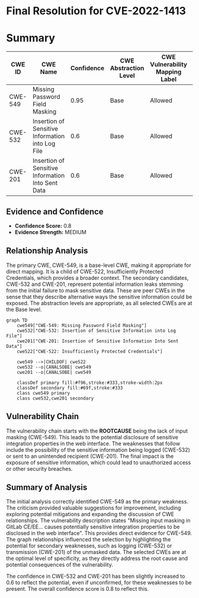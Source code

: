 # Final Resolution for CVE-2022-1413

# Summary
| CWE ID | CWE Name | Confidence | CWE Abstraction Level | CWE Vulnerability Mapping Label | CWE-Vulnerability Mapping Notes |
|---|---|---|---|---|---|
| CWE-549 | Missing Password Field Masking | 0.95 | Base | Allowed | Primary CWE |
| CWE-532 | Insertion of Sensitive Information into Log File | 0.6 | Base | Allowed | Secondary Candidate |
| CWE-201 | Insertion of Sensitive Information Into Sent Data | 0.6 | Base | Allowed | Secondary Candidate |

## Evidence and Confidence

*   **Confidence Score:** 0.8
*   **Evidence Strength:** MEDIUM

## Relationship Analysis
The primary CWE, CWE-549, is a base-level CWE, making it appropriate for direct mapping. It is a child of CWE-522, Insufficiently Protected Credentials, which provides a broader context. The secondary candidates, CWE-532 and CWE-201, represent potential information leaks stemming from the initial failure to mask sensitive data. These are peer CWEs in the sense that they describe alternative ways the sensitive information could be exposed. The abstraction levels are appropriate, as all selected CWEs are at the Base level.

```mermaid
graph TD
    cwe549["CWE-549: Missing Password Field Masking"]
    cwe532["CWE-532: Insertion of Sensitive Information into Log File"]
    cwe201["CWE-201: Insertion of Sensitive Information Into Sent Data"]
    cwe522["CWE-522: Insufficiently Protected Credentials"]

    cwe549 -->|CHILDOF| cwe522
    cwe532 --o|CANALSOBE| cwe549
    cwe201 --o|CANALSOBE| cwe549

    classDef primary fill:#f96,stroke:#333,stroke-width:2px
    classDef secondary fill:#69f,stroke:#333
    class cwe549 primary
    class cwe532,cwe201 secondary
```

## Vulnerability Chain
The vulnerability chain starts with the **ROOTCAUSE** being the lack of input masking (CWE-549). This leads to the potential disclosure of sensitive integration properties in the web interface. The weaknesses that follow include the possibility of the sensitive information being logged (CWE-532) or sent to an unintended recipient (CWE-201). The final impact is the exposure of sensitive information, which could lead to unauthorized access or other security breaches.

## Summary of Analysis
The initial analysis correctly identified CWE-549 as the primary weakness. The criticism provided valuable suggestions for improvement, including exploring potential mitigations and expanding the discussion of CWE relationships. The vulnerability description states "Missing input masking in GitLab CE/EE... causes potentially sensitive integration properties to be disclosed in the web interface". This provides direct evidence for CWE-549. The graph relationships influenced the selection by highlighting the potential for secondary weaknesses, such as logging (CWE-532) or transmission (CWE-201) of the unmasked data. The selected CWEs are at the optimal level of specificity, as they directly address the root cause and potential consequences of the vulnerability.

The confidence in CWE-532 and CWE-201 has been slightly increased to 0.6 to reflect the potential, even if unconfirmed, for these weaknesses to be present. The overall confidence score is 0.8 to reflect this.